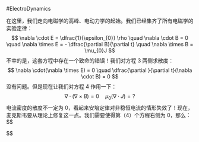 #ElectroDynamics 

在这里，我们走向电磁学的高峰、电动力学的起始。我们已经集齐了所有电磁学的实验定律：
$$
\nabla \cdot E = \dfrac{1}{\epsilon_{0}} \rho \quad \nabla \cdot B = 0 \quad \nabla \times E = - \dfrac{\partial B}{\partial t} \quad \nabla \times B  = \mu_{0}J
$$
不幸的是，这套方程中存在一个致命的错误！我们对方程 3 两侧求散度：
$$
\nabla \cdot(\nabla \times E) = 0  \quad \dfrac{\partial }{\partial t}(\nabla \cdot B) = 0
$$
没有问题。但是现在让我们对方程 4 作用一下：
$$
\nabla \cdot(\nabla \times B) = 0 \quad  \mu_{0}(\nabla  \cdot J) = ?
$$
电流密度的散度不一定为 0，看起来安培定律对非稳恒电流的情形失效了！现在，麦克斯韦要从理论上修复这一点。我们需要使得第（4）个方程右侧为 0，那么：
$$

$$